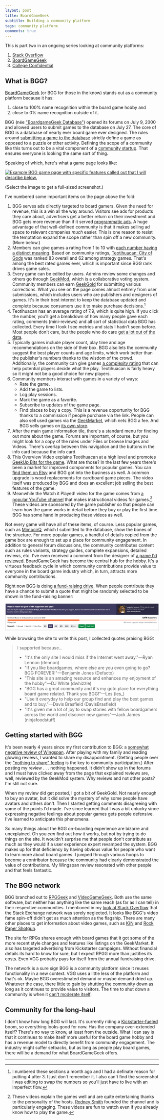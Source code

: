 ```yaml
---
layout: post
title: BoardGameGeek
subtitle: Building a community platform
tags: community platform
comments: true
---
```


This is part two in an ongoing series looking at community platforms:

1. [Stack Overflow](/2023/11/04/platform_building_so.html)
2. [BoardGameGeek](/2023/11/06/platform_building_bgg.html)
3. [College Confidential](https://beta.buildcivitas.com/t/case-study-college-confidential/75)

## What is BGG?

[BoardGameGeek](https://boardgamegeek.com/wiki/page/Welcome_to_BoardGameGeek)
(or BGG for those in the know) stands out as a community platform
because it has:

1. close to 100% name recognition within the board game hobby and
2. close to 0% name recognition outside of it.


BGG (née ["BoardgameGeek
Database"](https://web.archive.org/web/20000816005955/http://www.boardgamegeek.com/))
opened its forums on July 9, 2000 and allowed users to submit games to
the database on July 27.  The core of BGG is a database of nearly ever
board game ever designed. The rules around [submitting a game to the
database](https://boardgamegeek.com/wiki/page/BGG_Guide_to_Game_Submissions)
strictly define a game as opposed to a puzzle or other activity.
Defining the scope of a community like this turns out to be a vital
component of a [community
startup](/2021/08/19/community_startup.html). That ensures everyone is
looking the same sort of thing.

Speaking of which, here's what a game page looks like:

[![Example BGG game page with specific features called out that I will
describe
below.](/images/bgg_game_page.png)](/images_raw/bgg_game_page.png)

(Select the image to get a full-sized screenshot.)

I've numbered some important items on the page above the fold:

1. BGG serves ads directly targeted to board gamers. Given the need
   for revenue, this is a win all the way around. Visitors see ads for
   products they care about, advertisers get a better return on their
   investment and BGG gets more revenue than if it served
   [programmatic
   ads](https://newsinitiative.withgoogle.com/resources/trainings/grow-digital-ad-revenue/understand-direct-and-programmatic-ad-revenue/). A
   huge advantage of that well-defined community is that it makes
   selling ad space to relevant companies _much_ easier. This is
   one reason to resist the temptation expand the scope rather
   than spin off a new community. (More below.)
2. Members can give games a rating from 1 to 10 with [each number
   having a distinct
   meaning](https://boardgamegeek.com/blogpost/38927/bgg-ranking-and-rating-system-flaws-advantages-and). Based
   on community ratings, [Teotihuacan: City of
Gods](https://boardgamegeek.com/boardgame/229853/teotihuacan-city-gods) was ranked 83
   overall and 62 among strategy games. That's among the best rated
   games ever, which is important since BGG rank drives game sales.
3. Every game can be edited by users. Admins review some changes and
   others go through
   [GeekMod](https://boardgamegeek.com/wiki/page/GeekMod), which is a
   collaborative voting system. Community members can earn
   [GeekGold](https://boardgamegeek.com/wiki/page/GeekGold) for
   submitting various corrections. What you see on the page comes
   almost entirely from user submissions, which includes users who are
   publishers and designers of games. It's in their best interest to
   keep the database updated and complete because consumers use it to
   make purchase decisions.[^2]
4. Teotihuacan has an average rating of 7.9, which is quite high. If
   you click the number, you'll get a breakdown of how many people
   gave each rating, comments (mini-reviews) and all sort of
   statistical data BGG has collected. Every time I look I see metrics
   and stats I hadn't seen before. Most people don't care, but the
   people who do care [get a lot out of the
   data](https://fivethirtyeight.com/features/designing-the-best-board-game-on-the-planet/).
5. Typically games include player count, play time and age recommendations
   on the side of their box. BGG also lets the community suggest the
   best player counts and age limits, which work better than the
   publisher's numbers thanks to the wisdom of the
   crowd. Additionally, the community can give games [a complexity
   rating](https://boardgamegeek.com/wiki/page/Weight) that can help
   potential players decide what the play. Teotihuacan is fairly heavy
   so it might not be a good choice for new players.
6. Community members interact with games in a variety of ways:
   * Rate the game.
   * Add the game to lists.
   * Log play sessions.
   * Mark the game as a favorite.
   * Subscribe to updates of the game page.
   * Find places to buy a copy. This is a revenue opportunity for BGG
     thanks to a commission if people purchase via the link. People
     can also sell used games via the
     [GeekMarket](https://boardgamegeek.com/market), which nets BGG a
     fee. And BGG sells  games on [its own
     store](https://boardgamegeekstore.com/).
7. After the main game information tile, there's a standard menu for
   finding out more about the game. Forums are important, of course,
   but you might look for a copy of the rules under Files or browse
   Images and Videos. There's overlap between this navigation and the
   buttons in the info card because the info card.
8. This Overview Video explains Teotihuacan at a high level and
   promotes [GeekUp Bits for the
   game](https://boardgamegeekstore.com/search?q=Teotihuacan&options%5Bprefix%5D=last). What
   are those? In the last few years there's been a market for improved
   components for popular games. You can [find them on
   Etsy](https://www.etsy.com/search?q=Teotihuacan+game&ref=search_bar)
   and BGG got into the business as well. A common upgrade is wood
   replacements for cardboard game pieces. The video itself was
   produced by BGG and does an excellent job selling the best features
   of the game.
9. Meanwhile the Watch it Played! video for the game comes from [a
   popular YouTube channel](https://www.youtube.com/@WatchItPlayed)
   that makes instructional videos for games.[^1] These videos are
   sponsored by the game publisher so that people can learn how the
   game works in detail before they buy or play the first time. BGG
   has some hand in producing these videos as well.
   
Not every game will have all of these items, of course. Less popular
games, such as
[MimocirQ](https://boardgamegeek.com/boardgame/355918/mimocirq), which
I submitted to the database, show the bones of the structure. For more
popular games, a handful of details copied from the game box are
enough to set up a place for community engagement. In addition to
general forum discussions, the community contributes content such as
rules variants, strategy guides, complete expansions, detailed
reviews, etc. I've even received a comment from the designer of [a
game I'd
reviewed](https://boardgamegeek.com/thread/2962774/faults-its-stars). BoardGameGeek
has become the central hub for the hobby. It's a virtuous feedback
cycle in which community contributions provide value to everyone in
the board game industry which, in turn, attracts more community
contributions.

Right now BGG is doing [a fund-raising
drive](https://boardgamegeek.com/support). When people contribute they
have a chance to submit a quote that might be randomly selected to be
shown in the fund-raising banner:

[![I supported because… "It's the only site I would miss if the Internet went away." - Ryan Lennon (rlennon)](/images/bgg_drive.png)](/images_raw/bgg_drive.png)


While browsing the site to write this post, I collected quotes praising BGG:

> I supported because… 
>
> * "It's the only site I would miss if the Internet went away."&mdash;Ryan Lennon (rlennon)
> * "If you like boardgames, where else are you even going to go? BGG FOREVER!"&mdash;Benjamin Jones (Defacto)
> * "This site is an amazing resource and enhances my enjoyment of the hobby"&mdash;DJ White (dwhizzle)
> * "BGG has a great community and it's my goto place for everything board game related. Thank you BGG!"&mdash;Les (les_)
> * "Use it everyday to help our group find and play the best games and to buy."&mdash;Davis Brasfield (DavisBrasfield)
> * "It's given me a lot of joy to swap stories with fellow boardgamers across the world and discover new games"&mdash;Jack James (ninjafoodstuff)

## Getting started with BGG

It's been nearly 4 years since my first contribution to BGG: a
[somewhat negative review of
Wingspan](https://boardgamegeek.com/thread/2338760/best-if-played-quickly). After
playing with my family and reading glowing reviews, I wanted to share
my disappointment. (Getting people over the ["nothing to share"
feeling](https://www.feverbee.com/nothing-to-share/) is the key to
community participation.) After posting my review . . . nothing
happened. It didn't show up in the forums and I must have clicked away
from the page that explained reviews are, well, reviewed by the
GeekMod system. Why reviews and not other posts? I'm still not sure.

When my review did get posted, I got a bit of GeekGold. Not nearly
enough to buy an avatar, but it did solve the mystery of why some
people have avatars and others don't. Then I started getting comments
disagreeing with some of the points I'd made. I've since learned that
I was a bit unlucky since expressing negative feelings about popular
games gets people defensive. I've learned to anticipate this
phenomena.

So many things about the BGG on-boarding experience are bizarre and
unexplained. Oh you _can_ find out how it works, but not by trying to
do things on the site. It wouldn't surprise me that people don't
contribute as much as they would if a user experience expert revamped
the system. BGG makes up for that deficiency by having obvious value
for people who want to learn more about board games. I jumped through
various hoops to become a contributor because the community had
clearly demonstrated the value of contributions. My Wingspan review
resonated with other people and that feels fantastic.

## The BGG network

BGG branched out to [RPGGeek](http://rpggeek.com/) and
[VideoGameGeek](http://videogamegeek.com/). Both use the same
software, but neither has anything like the same reach (as far as I
can tell) in their respective communities. I mentioned in my [look at
Stack Overflow](/2023/11/04/platform_building_so.html) that the Stack
Exchange network was sorely neglected. It looks like BGG's video fame
spin-off didn't get as much attention as the flagship. There are many
other places to get information about video games, such as
[IGN](https://www.ign.com/reviews/games) and [Rock Paper
Shotgun](https://www.rockpapershotgun.com/). 

The site for RPGs shares enough with board games that it got some of
the more recent style changes and features like listings on the
GeekMarket. It also has targeted advertising from Kickstarter
campaigns. Without financial details its hard to know for sure, but I
expect RPGG more than justifies its costs. Even VGG probably pays for
itself from the annual fundraising drive. 

The network is a sure sign BGG is a community platform since it
reuses functionality in a new context. VGG uses a little less of the
platform and that's ok. Maybe BGG overestimated demand or maybe demand
dried up. Whatever the case, there little to gain by shutting the
community down as long as it continues to provide value to
visitors. The time to shut down a community is when it [can't moderate
itself](https://meta.stackexchange.com/questions/257614/graduation-site-closure-and-a-clearer-outlook-on-the-health-of-se-sites).

## Community for the long-haul

I don't know how long BGG will last. It's currently riding a
[Kickstarter-fueled](https://www.kickstarter.com/help/stats) boom, so
everything looks good for now. Has the company over-extended itself?
There's no way to know, at least from the outside. What I can say is
that it continues to make itself more useful for the board game hobby
and has a revenue model to directly benefit from community
engagement. The industry might suffer setbacks, but as long as people
play board games, there will be a demand for what BoardGameGeek
offers.

---

[^1]: These videos explain the games well and are quite entertaining
    thanks to the personality of the hosts. [Rodney
    Smith](https://www.youtube.com/channel/UCvO56nMhBxkIYawlL0SpgIg)
    founded the channel and is particularly engaging. These videos are
    fun to watch even if you already know how to play the game.

[^2]: I numbered these sections a month ago and I had a definate
    reason for putting 4 after 3. I just don't remember it. I also
    can't find the screenshot I was editing to swap the numbers so
    you'll just have to live with an imperfect flow.
